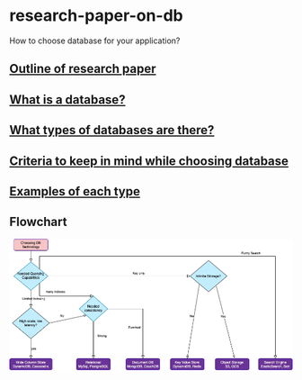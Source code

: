 # research-paper-on-db

How to choose database for your application?

## [Outline of research paper](./docs/outline.md)

## [What is a database?](./docs/what-is-a-database.md)

## [What types of databases are there?](./docs/what-types-of-databases-are-there.md)

## [Criteria to keep in mind while choosing database](./docs/criterias-to-keep-in-mind.md)

## [Examples of each type](./docs/examples-of-each-type.md)

## Flowchart

![Flowchart](./imgs/choose-db.webp)
